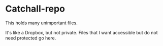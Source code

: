 # Catchall-repo
This holds many unimportant files.

It's like a Dropbox, but not private.
Files that I want accessible but do not need protected go here.
